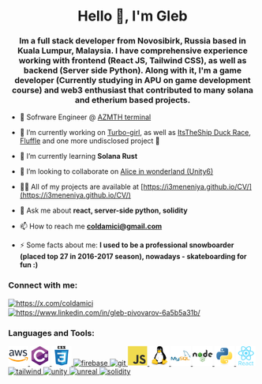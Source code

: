 <h1 align="center">Hello 👋, I'm Gleb</h1>
<h3 align="center">Im a full stack developer from Novosibirk, Russia based in Kuala Lumpur, Malaysia. I have comprehensive experience working with frontend (React JS, Tailwind CSS), as well as backend (Server side Python). Along with it, I'm a game developer (Currently studying in APU on game development course) and web3 enthusiast that contributed to many solana and etherium based projects.</h3>

- 💼 Sofrware Engineer @ [AZMTH terminal](https://www.linkedin.com/company/azmuth-terminal/posts/?feedView=all)

- 🔭 I’m currently working on [Turbo-girl](https://turbogirleclipselive.azmth.ai/), as well as [ItsTheShip Duck Race](https://itsduckrace.itstheship.com/), [Fluffle](https://x.com/fluffleworld) and one more undisclosed project 👀

- 🌱 I’m currently learning **Solana Rust**

- 👯 I’m looking to collaborate on [Alice in wonderland (Unity6)](https://github.com/i3meneniya/alicegame)

- 👨‍💻 All of my projects are available at [https://i3meneniya.github.io/CV/](https://i3meneniya.github.io/CV/)

- 💬 Ask me about **react, server-side python, solidity**

- 📫 How to reach me **coldamici@gmail.com**

- ⚡ Some facts about me: **I used to be a professional snowboarder (placed top 27 in 2016-2017 season), nowadays - skateboarding for fun :)**

<h3 align="left">Connect with me:</h3>
<p align="left">
<a href="https://x.com/coldamici" target="blank"><img align="center" src="https://raw.githubusercontent.com/rahuldkjain/github-profile-readme-generator/master/src/images/icons/Social/twitter.svg" alt="https://x.com/coldamici" height="30" width="40" /></a>
<a href="https://www.linkedin.com/in/gleb-pivovarov-6a5b5a31b/" target="blank"><img align="center" src="https://raw.githubusercontent.com/rahuldkjain/github-profile-readme-generator/master/src/images/icons/Social/linked-in-alt.svg" alt="https://www.linkedin.com/in/gleb-pivovarov-6a5b5a31b/" height="30" width="40" /></a>
</p>

<h3 align="left">Languages and Tools:</h3>
<p align="left"> <a href="https://aws.amazon.com" target="_blank" rel="noreferrer"> <img src="https://raw.githubusercontent.com/devicons/devicon/master/icons/amazonwebservices/amazonwebservices-original-wordmark.svg" alt="aws" width="40" height="40"/> </a> <a href="https://www.w3schools.com/cs/" target="_blank" rel="noreferrer"> <img src="https://raw.githubusercontent.com/devicons/devicon/master/icons/csharp/csharp-original.svg" alt="csharp" width="40" height="40"/> </a> <a href="https://www.w3schools.com/css/" target="_blank" rel="noreferrer"> <img src="https://raw.githubusercontent.com/devicons/devicon/master/icons/css3/css3-original-wordmark.svg" alt="css3" width="40" height="40"/> </a> <a href="https://firebase.google.com/" target="_blank" rel="noreferrer"> <img src="https://www.vectorlogo.zone/logos/firebase/firebase-icon.svg" alt="firebase" width="40" height="40"/> </a> <a href="https://git-scm.com/" target="_blank" rel="noreferrer"> <img src="https://www.vectorlogo.zone/logos/git-scm/git-scm-icon.svg" alt="git" width="40" height="40"/> </a> <a href="https://developer.mozilla.org/en-US/docs/Web/JavaScript" target="_blank" rel="noreferrer"> <img src="https://raw.githubusercontent.com/devicons/devicon/master/icons/javascript/javascript-original.svg" alt="javascript" width="40" height="40"/> </a> <a href="https://www.linux.org/" target="_blank" rel="noreferrer"> <img src="https://raw.githubusercontent.com/devicons/devicon/master/icons/linux/linux-original.svg" alt="linux" width="40" height="40"/> </a> <a href="https://www.mysql.com/" target="_blank" rel="noreferrer"> <img src="https://raw.githubusercontent.com/devicons/devicon/master/icons/mysql/mysql-original-wordmark.svg" alt="mysql" width="40" height="40"/> </a> <a href="https://nodejs.org" target="_blank" rel="noreferrer"> <img src="https://raw.githubusercontent.com/devicons/devicon/master/icons/nodejs/nodejs-original-wordmark.svg" alt="nodejs" width="40" height="40"/> </a> <a href="https://www.python.org" target="_blank" rel="noreferrer"> <img src="https://raw.githubusercontent.com/devicons/devicon/master/icons/python/python-original.svg" alt="python" width="40" height="40"/> </a> <a href="https://reactjs.org/" target="_blank" rel="noreferrer"> <img src="https://raw.githubusercontent.com/devicons/devicon/master/icons/react/react-original-wordmark.svg" alt="react" width="40" height="40"/> </a> <a href="https://tailwindcss.com/" target="_blank" rel="noreferrer"> <img src="https://www.vectorlogo.zone/logos/tailwindcss/tailwindcss-icon.svg" alt="tailwind" width="40" height="40"/> </a> <a href="https://unity.com/" target="_blank" rel="noreferrer"> <img src="https://www.vectorlogo.zone/logos/unity3d/unity3d-icon.svg" alt="unity" width="40" height="40"/> </a> <a href="https://unrealengine.com/" target="_blank" rel="noreferrer"> <img src="https://raw.githubusercontent.com/kenangundogan/fontisto/036b7eca71aab1bef8e6a0518f7329f13ed62f6b/icons/svg/brand/unreal-engine.svg" alt="unreal" width="40" height="40"/> </a> </a> <a href="https://www.soliditylang.org/" target="_blank" rel="noreferrer"> <img src="https://platon-solidity.readthedocs.io/en/latest/_images/logo.svg" alt="solidity" width="40" height="40"/> </a> </p>
